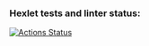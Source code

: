 ### Hexlet tests and linter status:
[![Actions Status](https://github.com/WelenaAlexeeva/frontend-project-46/actions/workflows/hexlet-check.yml/badge.svg)](https://github.com/WelenaAlexeeva/frontend-project-46/actions)
